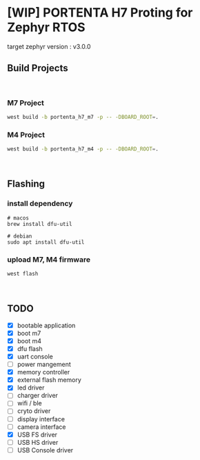 # [WIP] PORTENTA H7 Proting for Zephyr RTOS 

target zephyr version : v3.0.0


## Build Projects
<br>

### M7 Project
```bash
west build -b portenta_h7_m7 -p -- -DBOARD_ROOT=.
```

### M4 Project
```bash
west build -b portenta_h7_m4 -p -- -DBOARD_ROOT=.
```
<br>

## Flashing

### install dependency
```
# macos
brew install dfu-util

# debian
sudo apt install dfu-util
```

### upload M7, M4 firmware
```bash
west flash
```
<br>

## TODO

- [X] bootable application
- [X] boot m7 
- [X] boot m4
- [X] dfu flash
- [X] uart console
- [ ] power mangement
- [X] memory controller
- [X] external flash memory 
- [X] led driver
- [ ] charger driver
- [ ] wifi / ble
- [ ] cryto driver
- [ ] display interface
- [ ] camera interface
- [X] USB FS driver
- [ ] USB HS driver
- [ ] USB Console driver

<br>
